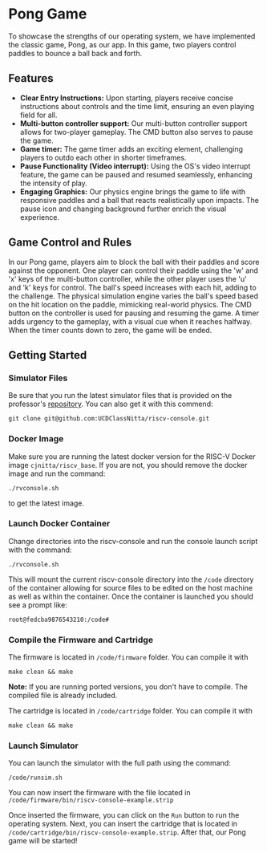 
# Pong Game

To showcase the strengths of our operating system, we have implemented the classic game, Pong, as our app. In this game, two players control paddles to bounce a ball back and forth. 

## Features
- **Clear Entry Instructions:** Upon starting, players receive concise instructions about controls and the time limit, ensuring an even playing field for all.
- **Multi-button controller support:** Our multi-button controller support allows for two-player gameplay. The CMD button also serves to pause the game.
- **Game timer:** The game timer adds an exciting element, challenging players to outdo each other in shorter timeframes.
- **Pause Functionality (Video interrupt):** Using the OS's video interrupt feature, the game can be paused and resumed seamlessly, enhancing the intensity of play.
- **Engaging Graphics:** Our physics engine brings the game to life with responsive paddles and a ball that reacts realistically upon impacts. The pause icon and changing background further enrich the visual experience.

## Game Control and Rules
In our Pong game, players aim to block the ball with their paddles and score against the opponent. One player can control their paddle using the 'w' and 'x' keys of the multi-button controller, while the other player uses the 'u' and 'k' keys for control. The ball's speed increases with each hit, adding to the challenge. The physical simulation engine varies the ball's speed based on the hit location on the paddle, mimicking real-world physics. The CMD button on the controller is used for pausing and resuming the game. A timer adds urgency to the gameplay, with a visual cue when it reaches halfway. When the timer counts down to zero, the game will be ended.


## Getting Started
### Simulator Files
Be sure that you run the latest simulator files that is provided on the professor's [repository](https://github.com/UCDClassNitta/riscv-console). You can also get it with this commend:
```
git clone git@github.com:UCDClassNitta/riscv-console.git
```
### Docker Image
Make sure you are running the latest docker version for the RISC-V Docker image `cjnitta/riscv_base`. If you are not, you should remove the docker image and run the command:
```
./rvconsole.sh
```
to get the latest image.

### Launch Docker Container
Change directories into the riscv-console and run the console launch script with the command:
```
./rvconsole.sh
```
This will mount the current riscv-console directory into the `/code` directory of the container allowing for source files to be edited on the host machine as well as within the container. Once the container is launched you should see a prompt like:
```
root@fedcba9876543210:/code#
```

### Compile the Firmware and Cartridge
The firmware is located in `/code/firmware` folder. You can compile it with
```
make clean && make
```

**Note:** If you are running ported versions, you don't have to compile. The compiled file is already included. 

The cartridge is located in `/code/cartridge` folder. You can compile it with
```
make clean && make
```

### Launch Simulator
You can launch the simulator with the full path using the command:
```
/code/runsim.sh
```
You can now insert the firmware with the file located in `/code/firmware/bin/riscv-console-example.strip`

Once inserted the firmware, you can click on the `Run` button to run the operating system. Next, you can insert the cartridge that is located in `/code/cartridge/bin/riscv-console-example.strip`. After that, our Pong game will be started!
